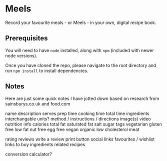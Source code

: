 Meels
=====

Record your favourite meals - or Meels - in your own, digital recipe book.

Prerequisites
-------------

You will need to have ```node``` installed, along with ```npm``` (included with newer node versions).

Once you have cloned the repo, please navigate to the root directory and run ```npm install``` to install dependencies.

Notes
-----

Here are just some quick notes I have jotted down based on research from sainsburys.co.uk and food.com

name
description
serves
prep time
cooking time
total time
ingredients
	interchangable units?
method / instructions / directions
image(s)
video
nutrition info
	calories
	total fat
	saturated fat
	salt
	sugar
tags
	vegetarian
	gluten free
	low fat
	nut free
	egg free
	vegan
	organic
	low cholesterol
	meat


rating
reviews
write a review
print button
social links
favourites / wishlist
links to buy ingredients
related recipes


conversion calculator?